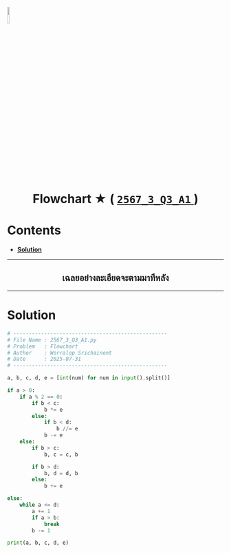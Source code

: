 <p align="left">
  <a href="../../README.md">
    <img src="../../../../Z99-OTHERS/00-common/00-back.png" style="width:10%">
  </a>
</p>

<div align="center">
  <h1>
    Flowchart ★ (
      <a href="https://drive.google.com/file/d/1ou_BWBzqsKbcUSy2Uxpj_3CBsDYZt-q9/view?usp=sharing">
        <code>2567_3_Q3_A1</code>
      </a>
    )
  </h1>
</div>

# Contents

-   [**Solution**](#solution)

---

<div align="center">
  <h2>เฉลยอย่างละเอียดจะตามมาทีหลัง</h2>
</div>

---

# Solution

```python
# --------------------------------------------------
# File Name : 2567_3_Q3_A1.py
# Problem   : Flowchart
# Author    : Worralop Srichainont
# Date      : 2025-07-31
# --------------------------------------------------

a, b, c, d, e = [int(num) for num in input().split()]

if a > 0:
    if a % 2 == 0:
        if b < c:
            b *= e
        else:
            if b < d:
                b //= e
            b -= e
    else:
        if b > c:
            b, c = c, b

        if b > d:
            b, d = d, b
        else:
            b += e

else:
    while a <= d:
        a += 1
        if a > b:
            break
        b -= 1

print(a, b, c, d, e)
```
